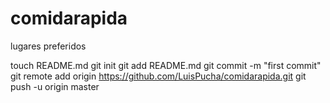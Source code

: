 comidarapida
============

lugares preferidos

touch README.md
git init
git add README.md
git commit -m "first commit"
git remote add origin https://github.com/LuisPucha/comidarapida.git
git push -u origin master
